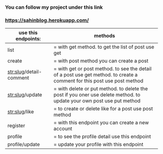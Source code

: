 ### You can follow my project under this link
### https://sahinblog.herokuapp.com/
| use this endpoints:| methods |
| ------------------------------------------------------------------------------------------------------------------------ | ----------- |
| list | = with get  method. to get the list of post use get| 
| create | = with post method you can create a post| 
| <str:slug>/detail-comment | = with get or post method. to see the detail of a post use get method. to create a comment for this post use post method| 
| <str:slug>/update | = with delete or put method. to delete the post if you oner use delete method. to update your own post use put method| 
| <str:slug>/like | = to create or delete like for a post use post method| 
| register | = with this endpoint you can create a new account| 
| profile | = to see the profile detail use this endpoint| 
| profile/update | = update your profile with this endpoint| 
